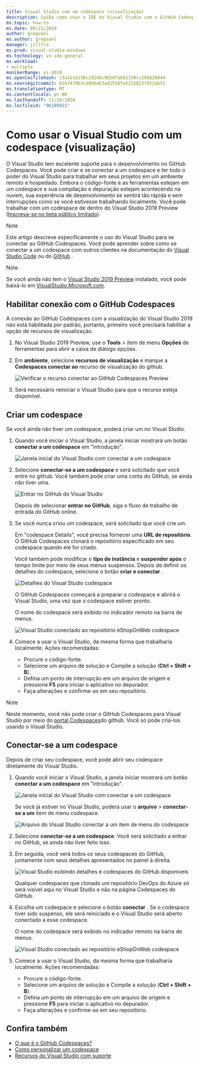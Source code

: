 ```yaml
---
title: Visual Studio com um codespace (visualização)
description: Saiba como usar o IDE do Visual Studio com o GitHub Codespaces para o desenvolvimento do Windows.
ms.topic: how-to
ms.date: 09/21/2020
author: gregvanl
ms.author: gregvanl
manager: jillfra
ms.prod: visual-studio-windows
ms.technology: vs-ide-general
ms.workload:
- multiple
monikerRange: vs-2019
ms.openlocfilehash: c3a2e14236c2d24bc9650fab81150cc295826844
ms.sourcegitcommit: b1b747063ce0bba63ad2558fa521b823f952ab51
ms.translationtype: MT
ms.contentlocale: pt-BR
ms.lasthandoff: 11/26/2020
ms.locfileid: "96189921"
---
```

# <a name="how-to-use-visual-studio-with-a-codespace-preview"></a>Como usar o Visual Studio com um codespace (visualização)

O Visual Studio tem excelente suporte para o desenvolvimento no GitHub Codespaces. Você pode criar e se conectar a um codespace e ter todo o poder do Visual Studio para trabalhar em seus projetos em um ambiente remoto e hospedado. Embora o código-fonte e as ferramentas estejam em um codespace e sua compilação e depuração estejam acontecendo na nuvem, sua experiência de desenvolvimento se sentirá tão rápida e sem interrupções como se você estivesse trabalhando localmente. Você pode trabalhar com um codespace de dentro do Visual Studio 2019 Preview ([Inscreva-se no beta público limitado](https://github.com/features/codespaces/signup-vs)).

> [!NOTE]
> Este artigo descreve especificamente o uso do Visual Studio para se conectar ao GitHub Codespaces. Você pode aprender sobre como se conectar a um codespace com outros clientes na documentação do [Visual Studio Code](https://docs.github.com/github/developing-online-with-codespaces/connecting-to-your-codespace-from-visual-studio-code) ou do [GitHub](https://docs.github.com/github/developing-online-with-codespaces/developing-in-a-codespace) .

> [!NOTE]
> Se você ainda não tem o [Visual Studio 2019 Preview](https://aka.ms/vspreview) instalado, você pode baixá-lo em [VisualStudio.Microsoft.com](https://aka.ms/vspreview).

## <a name="enable-connect-to-github-codespaces"></a>Habilitar conexão com o GitHub Codespaces

A conexão ao GitHub Codespaces com a visualização do Visual Studio 2019 não está habilitada por padrão, portanto, primeiro você precisará habilitar a opção de recursos de visualização.

1. No Visual Studio 2019 Preview, use o **Tools**  >  item de menu **Opções** de ferramentas para abrir a caixa de diálogo opções.

2. Em **ambiente**, selecione **recursos de visualização** e marque a **Codespaces conectar ao** recurso de visualização do github.

   ![Verificar o recurso conectar ao GitHub Codespaces Preview](media/connect-to-github-codespaces-preview-feature.png)

3. Será necessário reiniciar o Visual Studio para que o recurso esteja disponível.

## <a name="create-a-codespace"></a>Criar um codespace

Se você ainda não tiver um codespace, poderá criar um no Visual Studio.

1. Quando você iniciar o Visual Studio, a janela iniciar mostrará um botão **conectar a um codespace** em "introdução".

   ![Janela inicial do Visual Studio com conectar a um codespace](media/visual-studio-start-window.png)

2. Selecione **conectar-se a um codespace** e será solicitado que você entre no github. Você também pode criar uma conta do GitHub, se ainda não tiver uma.

   ![Entrar no GitHub do Visual Studio](media/visual-studio-sign-in-to-github.png)

   Depois de selecionar **entrar no GitHub**, siga o fluxo de trabalho de entrada do GitHub online.

3. Se você nunca criou um codespace, será solicitado que você crie um.

   Em "codespace Details", você precisa fornecer uma **URL de repositório**. O GitHub Codespaces clonará o repositório especificado em seu codespace quando ele for criado.

   Você também pode modificar o **tipo de instância** e **suspender após** o tempo limite por meio de seus menus suspensos. Depois de definir os detalhes do codespace, selecione o botão **criar e conectar** .

   ![Detalhes do Visual Studio codespace](media/visual-studio-codespace-details.png)

   O GitHub Codespaces começará a preparar o codespace e abrirá o Visual Studio, uma vez que o codespace estiver pronto.

   O nome do codespace será exibido no indicador remoto na barra de menus.

   ![Visual Studio conectado ao repositório eShopOnWeb codespace](media/visual-studio-eshoponweb-codespace.png)

4. Comece a usar o Visual Studio, da mesma forma que trabalharia localmente. Ações recomendadas:

   * Procure o código-fonte.
   * Selecione um arquivo de solução e Compile a solução (**Ctrl + Shift + B**).
   * Defina um ponto de interrupção em um arquivo de origem e pressione **F5** para iniciar o aplicativo no depurador.
   * Faça alterações e confirme-as em seu repositório.   

> [!NOTE]
> Neste momento, você não pode criar o GitHub Codespaces para Visual Studio por meio do [portal Codespaces](https://github.com/codespaces)do github. Você só pode criá-los usando o Visual Studio.

## <a name="connect-to-a-codespace"></a>Conectar-se a um codespace

Depois de criar seu codespace, você pode abrir seu codespace diretamente do Visual Studio.

1. Quando você iniciar o Visual Studio, a janela iniciar mostrará um botão **conectar a um codespace** em "introdução".

   ![Janela inicial do Visual Studio com conectar a um codespace](media/visual-studio-start-window.png)

   Se você já estiver no Visual Studio, poderá usar o **arquivo**  >  **conectar-se a um** item de menu codespace.

   ![Arquivo do Visual Studio conectar a um item de menu do codespace](media/visual-studio-file-connect-to-codespace.png)

2. Selecione **conectar-se a um codespace**. Você será solicitado a entrar no GitHub, se ainda não tiver feito isso.

3. Em seguida, você verá todos os seus codespaces do GitHub, juntamente com seus detalhes apresentados no painel à direita.

   ![Visual Studio exibindo detalhes e codespaces do GitHub disponíveis](media/visual-studio-connect-codespace.png)

   Qualquer codespaces que clonado um repositório DevOps do Azure só será visível aqui no Visual Studio e não na página Codespaces do GitHub.

4. Escolha um codespace e selecione o botão **conectar** . Se o codespace tiver sido suspenso, ele será reiniciado e o Visual Studio será aberto conectado a esse codespace.

   O nome do codespace será exibido no indicador remoto na barra de menus.

   ![Visual Studio conectado ao repositório eShopOnWeb codespace](media/visual-studio-eshoponweb-codespace.png)

5. Comece a usar o Visual Studio, da mesma forma que trabalharia localmente. Ações recomendadas:

   * Procure o código-fonte.
   * Selecione um arquivo de solução e Compile a solução (**Ctrl + Shift + B**).
   * Defina um ponto de interrupção em um arquivo de origem e pressione **F5** para iniciar o aplicativo no depurador.
   * Faça alterações e confirme-as em seu repositório.

<!-- TBD ## Suspend a codespace -->

<!-- TBD ## Disconnect from a codespace -->

## <a name="see-also"></a>Confira também

* [O que é o GitHub Codespaces?](codespaces-overview.md)
* [Como personalizar um codespace](customize-codespaces.md)
* [Recursos do Visual Studio com suporte](supported-features-codespaces.md)
